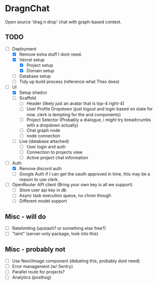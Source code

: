 # DragnChat

Open source 'drag n drop' chat with graph-based context.

## TODO

- [ ] Deployment
    - [x] Remove extra stuff I dont need.
    - [x] Vercel setup
        - [x] Project setup
        - [x] Domain setup
    - [ ] Database setup
    - [ ] Tidy up build process (reference what Theo does)
- [ ] UI
    - [x] Setup shadcn
    - [ ] Scaffold
        - [ ] Header (likely just an avatar that is top-4 right-4)
        - [ ] User Profile Dropdown (just logout and login based on state for now. clerk is tempting for the <SignedIn /> and <SignedOut /> components)
        - [ ] Project Selector (Probably a dialogue, i might try breadcrumbs with a dropdown actually)
        - [ ] Chat graph node
        - [ ] node connection
    - [ ] Live (database attached)
        - [ ] User login and auth
        - [ ] Connection to projects view
        - [ ] Active project chat information
- [ ] Auth
    - [x] Remove discord auth
    - [ ] Google Auth if I can get the oauth approved in time, this may be a reason to use clerk.
- [ ] OpenRouter API client (Bring your own key is all we support)
    - [ ] Store user api key in db
    - [ ] Async task execution queue, no chron though
    - [ ] Different model support

## Misc - will do

- [ ] Ratelimiting (upstash? or something else free?)
- [ ] "taint" (server-only package, look into this)

## Misc - probably not

- [ ] Use Next/Image component (debating this, probably dont need)
- [ ] Error management (w/ Sentry)
- [ ] Parallel route for projects?
- [ ] Analytics (posthog)